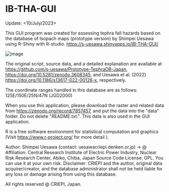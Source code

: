 # IB-THA-GUI

Update: <10/July/2023>

This GUI program was created for assessing tephra fall hazards based on the database of Isopach maps (prototype version) by Shimpei Uesawa using R-Shiny with R-studio. https://s-uesawa.shinyapps.io/IB-THA-GUI/

![image](https://github.com/s-uesawa/IB-THA-GUI/assets/59720812/0d66a556-8f55-4b15-8f74-62aa5c4f0ff4)

The original script, source data, and a detailed explanation are available at https://github.com/s-uesawa/Prototype-TephraDB-Japan, https://doi.org/10.5281/zenodo.3608345, and Uesawa et al. (2022) https://doi.org/10.1186/s13617-022-00126-x, respectively.

The coordinate ranges handled in this database are as follows:
125E/150E/25N/47N (JGD2000)

When you use this application, please download the raster and related data from https://zenodo.org/record/7857457, and put the data into the "data" folder.
Do not delete "README.txt.". This data is also used in the GUI application.

R is a free software environment for statistical computation and graphics (Visit https://www.r-project.org/ for more detail ).

Author: Shimpei Uesawa (contact: uesawa<at>criepi.denken.or.jp) <at> -> @
Affiliation: Central Research Institute of Electric Power Industry, Nuclear Risk Research Center, Abiko, Chiba, Japan
Source Code License: GPL. You can use it at your own risk.
Disclaimer: CRIEPI and the author, original data acquirer/creator, and the database administrator shall not be held liable for any loss or damage arising from using this database.

All rights reserved @ CRIEPI, Japan.
